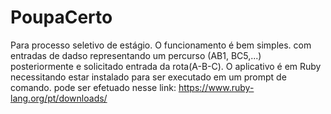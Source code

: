 # PoupaCerto
Para processo seletivo de estágio. O funcionamento é bem simples. com entradas de dadso representando um percurso (AB1, BC5,...)
posteriormente e solicitado entrada da rota(A-B-C).
O aplicativo é em Ruby necessitando estar instalado para ser executado em um prompt de comando.
pode ser efetuado nesse link: https://www.ruby-lang.org/pt/downloads/
